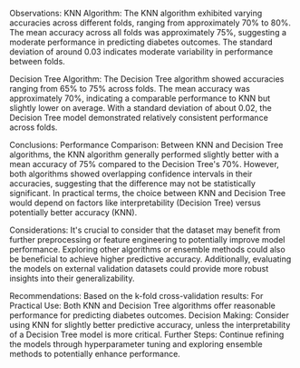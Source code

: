 Observations:
KNN Algorithm:
The KNN algorithm exhibited varying accuracies across different folds, ranging from approximately 70% to 80%.
The mean accuracy across all folds was approximately 75%, suggesting a moderate performance in predicting diabetes outcomes.
The standard deviation of around 0.03 indicates moderate variability in performance between folds.

Decision Tree Algorithm:
The Decision Tree algorithm showed accuracies ranging from 65% to 75% across folds.
The mean accuracy was approximately 70%, indicating a comparable performance to KNN but slightly lower on average.
With a standard deviation of about 0.02, the Decision Tree model demonstrated relatively consistent performance across folds.

Conclusions:
Performance Comparison:
Between KNN and Decision Tree algorithms, the KNN algorithm generally performed slightly better with a mean accuracy of 75% compared to the Decision Tree's 70%.
However, both algorithms showed overlapping confidence intervals in their accuracies, suggesting that the difference may not be statistically significant.
In practical terms, the choice between KNN and Decision Tree would depend on factors like interpretability (Decision Tree) versus potentially better accuracy (KNN).

Considerations:
It's crucial to consider that the dataset may benefit from further preprocessing or feature engineering to potentially improve model performance.
Exploring other algorithms or ensemble methods could also be beneficial to achieve higher predictive accuracy.
Additionally, evaluating the models on external validation datasets could provide more robust insights into their generalizability.

Recommendations:
Based on the k-fold cross-validation results:
For Practical Use: Both KNN and Decision Tree algorithms offer reasonable performance for predicting diabetes outcomes.
Decision Making: Consider using KNN for slightly better predictive accuracy, unless the interpretability of a Decision Tree model is more critical.
Further Steps: Continue refining the models through hyperparameter tuning and exploring ensemble methods to potentially enhance performance.
